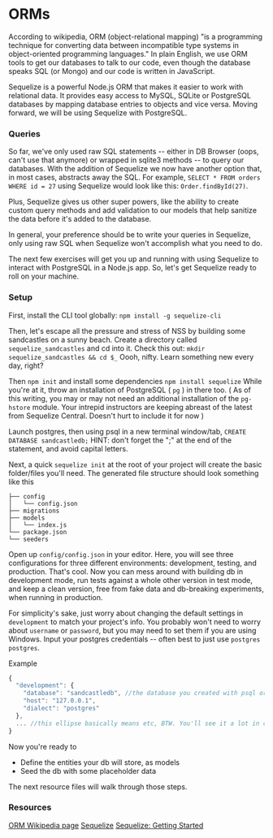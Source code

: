 # ORMs

According to wikipedia, ORM (object-relational mapping) "is a programming technique for converting data between incompatible type systems in object-oriented programming languages." In plain English, we use ORM tools to get our databases to talk to our code, even though the database speaks SQL (or Mongo) and our code is written in JavaScript.

Sequelize is a powerful Node.js ORM that makes it easier to work with relational data. It provides easy access to MySQL, SQLite or PostgreSQL databases by mapping database entries to objects and vice versa. Moving forward, we will be using Sequelize with PostgreSQL.

### Queries

So far, we've only used raw SQL statements -- either in DB Browser (oops, can't use that anymore) or wrapped in sqlite3 methods -- to query our databases. With the addition of Sequelize we now have another option that, in most cases, abstracts away the SQL. For example, `SELECT * FROM orders WHERE id = 27` using Sequelize would look like this: `Order.findById(27)`.

Plus, Sequelize gives us other super powers, like the ability to create custom query methods and add validation to our models that help sanitize the data before it's added to the database.

In general, your preference should be to write your queries in Sequelize, only using raw SQL when Sequelize won't accomplish what you need to do.

The next few exercises will get you up and running with using Sequelize to interact with PostgreSQL in a Node.js app. So, let's get Sequelize ready to roll on your machine.

### Setup
First, install the CLI tool globally: `npm install -g sequelize-cli`

Then, let's escape all the pressure and stress of NSS by building some sandcastles on a sunny beach. Create a directory called `sequelize_sandcastles` and cd into it. Check this out: `mkdir sequelize_sandcastles && cd $_`
Oooh, nifty. Learn something new every day, right?

Then `npm init` and install some dependencies
`npm install sequelize`
While you're at it, throw an installation of PostgreSQL ( `pg` ) in there too. ( As of this writing, you may or may not need an additional installation of the `pg-hstore` module. Your intrepid instructors are keeping abreast of the latest from Sequelize Central. Doesn't hurt to include it for now )

Launch postgres, then using psql in a new terminal window/tab, `CREATE DATABASE sandcastledb;`
HINT: don't forget the ";" at the end of the statement, and avoid capital letters.

Next, a quick `sequelize init` at the root of your project will create the basic folder/files you'll need. The generated file structure should look something like this

```
├── config
│   └── config.json
├── migrations
├── models
│   └── index.js
└── package.json
└── seeders
```

Open up `config/config.json` in your editor. Here, you will see three configurations for three different environments: development, testing, and production. That's cool. Now you can mess around with building db in development mode, run tests against a whole other version in test mode, and keep a clean version, free from fake data and db-breaking experiments, when running in production.

For simplicity's sake, just worry about changing the default settings in `development` to match your project's info. You probably won't need to worry about `username` or `password`, but you may need to set them if you are using Windows. Input your postgres credentials -- often best to just use `postgres` `postgres`.

Example
```js
{
  "development": {
    "database": "sandcastledb", //the database you created with psql or in the PostgreSQL GUI
    "host": "127.0.0.1",
    "dialect": "postgres"
  },
  ... //this ellipse basically means etc, BTW. You'll see it a lot in code examples. Remember, we're lazy, and proud of it
}
```
Now you're ready to
+ Define the entities your db will store, as models
+ Seed the db with some placeholder data

The next resource files will walk through those steps.

### Resources
[ORM Wikipedia page](https://en.wikipedia.org/wiki/Object-relational_mapping)
[Sequelize](http://sequelize.readthedocs.io/en/1.7.0/)
[Sequelize: Getting Started](http://docs.sequelizejs.com/manual/installation/getting-started.html)
